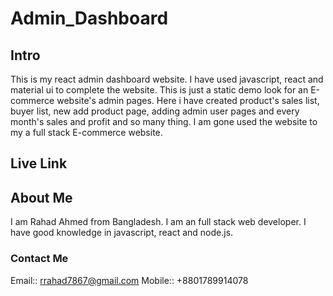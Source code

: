 # Admin_Dashboard
## Intro
This is my react admin dashboard website. I have used javascript, react and material ui to complete the website. This is just a static demo look for an E-commerce website's admin pages. Here i have created product's sales list, buyer list, new add product page, adding admin user pages and every month's sales and profit and so many thing. I am gone used the website to my a full stack E-commerce website.
## Live Link

## About Me
I am Rahad Ahmed from Bangladesh. I am an full stack web developer. I have good knowledge in javascript, react and node.js.
### Contact Me
Email:: rrahad7867@gmail.com
Mobile:: +8801789914078